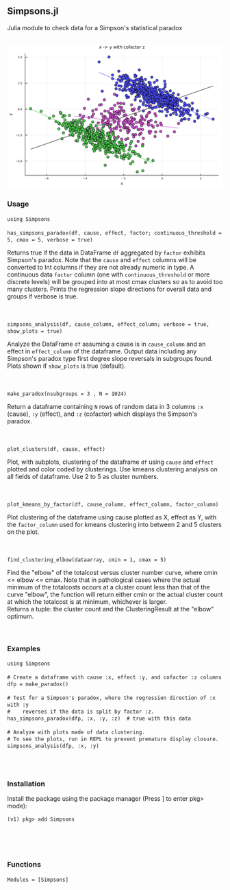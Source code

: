 ## Simpsons.jl
Julia module to check data for a Simpson's statistical paradox
<br><br>

<img src="https://github.com/wherrera10/Simpsons.jl/blob/main/docs/src/simpsons_example_plot.svg">

### Usage

    using Simpsons
    
    has_simpsons_paradox(df, cause, effect, factor; continuous_threshold = 5, cmax = 5, verbose = true)

Returns true if the data in DataFrame `df` aggregated by `factor` exhibits
Simpson's paradox. Note that the `cause` and `effect` columns will be converted
to Int columns if they are not already numeric in type. A continuous data
`factor` column (one with `continuous_threshold` or more discrete levels) will
be grouped into at most cmax clusters so as to avoid too many clusters. Prints
the regression slope directions for overall data and groups if verbose is true.
<br><br><br>

    simpsons_analysis(df, cause_column, effect_column; verbose = true, show_plots = true)
    
Analyze the DataFrame `df` assuming a cause is in `cause_column` and an effect in
`effect_column` of the dataframe. Output data including any Simpson's paradox type
first degree slope reversals in subgroups found. Plots shown if `show_plots` is true (default).
<br><br><br>

    make_paradox(nsubgroups = 3 , N = 1024)

Return a dataframe containing `N` rows of random data in 3 columns `:x` (cause), 
`:y` (effect), and `:z` (cofactor) which displays the Simpson's paradox.
<br><br><br>

    plot_clusters(df, cause, effect)
    
Plot, with subplots, clustering of the dataframe `df` using `cause` and `effect` plotted and
color coded by clusterings. Use kmeans clustering analysis on all fields of dataframe.
Use 2 to 5 as cluster numbers.
<br><br><br>

    plot_kmeans_by_factor(df, cause_column, effect_column, factor_column)

Plot clustering of the dataframe using cause plotted as X, effect as Y, with the `factor_column`
used for kmeans clustering into between 2 and 5 clusters on the plot.
<br><br><br>

    find_clustering_elbow(dataarray, cmin = 1, cmax = 5)

Find the "elbow" of the totalcost versus cluster number curve, where
cmin <= elbow <= cmax. Note that in pathological cases where the actual
minimum of the totalcosts occurs at a cluster count less than that of the
curve "elbow", the function will return either cmin or the actual cluster
count at which the totalcost is at minimum, whichever is larger.
<br>
Returns a tuple: the cluster count and the ClusteringResult at the "elbow" optimum.
<br><br><br>


### Examples

    using Simpsons
    
    # Create a dataframe with cause :x, effect :y, and cofactor :z columns
    dfp = make_paradox()
    
    # Test for a Simpson's paradox, where the regression direction of :x with :y 
    #    reverses if the data is split by factor :z.
    has_simpsons_paradox(dfp, :x, :y, :z)  # true with this data

    # Analyze with plots made of data clustering. 
    # To see the plots, run in REPL to prevent premature display closure. 
    simpsons_analysis(dfp, :x, :y)
<br><br>


### Installation

Install the package using the package manager (Press ] to enter pkg> mode):

    (v1) pkg> add Simpsons
<br><br><br>

### Functions

```@autodocs
Modules = [Simpsons]
```
